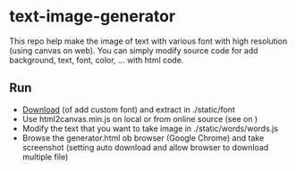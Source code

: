 # text-image-generator
This repo help make the image of text with various font with high resolution (using canvas on web). You can simply modify source code for add background, text, font, color, ... with html code.

## Run
- [Download](https://drive.google.com/file/d/1v_pd4Kim8Jjyt0iQypjuN5bI6cfA_ElQ/view?usp=sharing) (of add custom font) and extract in ./static/font
- Use html2canvas.min.js on local or from online source (see on <head>)
- Modify the text that you want to take image in ./static/words/words.js
- Browse the generator.html ob browser (Google Chrome) and take screenshot (setting auto download and allow browser to download multiple file)

